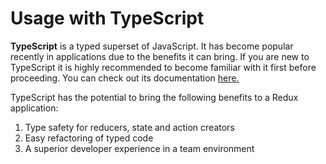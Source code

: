 # Usage with TypeScript

**TypeScript** is a typed superset of JavaScript. It has become popular recently in applications due to the benefits it can bring. If you are new to TypeScript it is highly recommended to become familiar with it first before proceeding. You can check out its documentation [here.](https://www.typescriptlang.org/docs/handbook/typescript-in-5-minutes.html)

TypeScript has the potential to bring the following benefits to a Redux application:

1. Type safety for reducers, state and action creators
2. Easy refactoring of typed code
3. A superior developer experience in a team environment
